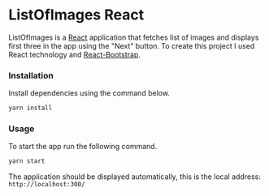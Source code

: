 # ListOfImages React

ListOfImages is a [React](https://github.com/facebook/react) application that fetches list of images and displays first three in the app using the "Next" button.
To create this project I used React technology and [React-Bootstrap](https://github.com/react-bootstrap/react-bootstrap).

### Installation

Install dependencies using the command below.

```bash
yarn install
```

### Usage
 
To start the app run the following command.

```bash
yarn start
```

The application should be displayed automatically, this is the local address: `http://localhost:300/`
